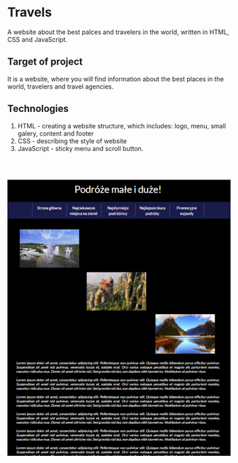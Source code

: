# Travels
A website about the best palces and travelers in the world, written in HTML, CSS and JavaScript.
## Target of project 
 It is a website, where you will find information about the best places in the world, travelers and travel agencies. 
## Technologies
1. HTML - creating a website structure, which includes: logo, menu, small galery, content and footer
2. CSS - describing the style of website
3. JavaScript - sticky menu and scroll button.

<br/> <br/>

![View_of_website](travels/travels.PNG)
